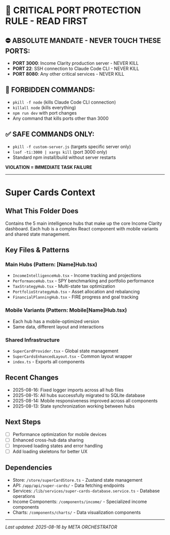 # 🚨 CRITICAL PORT PROTECTION RULE - READ FIRST

## ⛔ ABSOLUTE MANDATE - NEVER TOUCH THESE PORTS:
- **PORT 3000**: Income Clarity production server - NEVER KILL
- **PORT 22**: SSH connection to Claude Code CLI - NEVER KILL  
- **PORT 8080**: Any other critical services - NEVER KILL

## 🚫 FORBIDDEN COMMANDS:
- `pkill -f node` (kills Claude Code CLI connection)
- `killall node` (kills everything)
- `npm run dev` with port changes
- Any command that kills ports other than 3000

## ✅ SAFE COMMANDS ONLY:
- `pkill -f custom-server.js` (targets specific server only)
- `lsof -ti:3000 | xargs kill` (port 3000 only)
- Standard npm install/build without server restarts

**VIOLATION = IMMEDIATE TASK FAILURE**

---

# Super Cards Context

## What This Folder Does
Contains the 5 main intelligence hubs that make up the core Income Clarity dashboard. Each hub is a complex React component with mobile variants and shared state management.

## Key Files & Patterns

### Main Hubs (Pattern: [Name]Hub.tsx)
- `IncomeIntelligenceHub.tsx` - Income tracking and projections
- `PerformanceHub.tsx` - SPY benchmarking and portfolio performance  
- `TaxStrategyHub.tsx` - Multi-state tax optimization
- `PortfolioStrategyHub.tsx` - Asset allocation and rebalancing
- `FinancialPlanningHub.tsx` - FIRE progress and goal tracking

### Mobile Variants (Pattern: Mobile[Name]Hub.tsx)
- Each hub has a mobile-optimized version
- Same data, different layout and interactions

### Shared Infrastructure
- `SuperCardProvider.tsx` - Global state management
- `SuperCardsEnhancedLayout.tsx` - Common layout wrapper
- `index.ts` - Exports all components

## Recent Changes
- 2025-08-16: Fixed logger imports across all hub files
- 2025-08-15: All hubs successfully migrated to SQLite database
- 2025-08-14: Mobile responsiveness improved across all components
- 2025-08-13: State synchronization working between hubs

## Next Steps
- [ ] Performance optimization for mobile devices
- [ ] Enhanced cross-hub data sharing
- [ ] Improved loading states and error handling
- [ ] Add loading skeletons for better UX

## Dependencies
- Store: `/store/superCardStore.ts` - Zustand state management
- API: `/app/api/super-cards/` - Data fetching endpoints  
- Services: `/lib/services/super-cards-database.service.ts` - Database operations
- Income Components: `/components/income/` - Specialized income components
- Charts: `/components/charts/` - Data visualization components

---
*Last updated: 2025-08-16 by META ORCHESTRATOR*